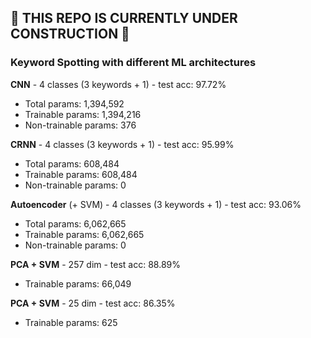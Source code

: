 ## 🚧 THIS REPO IS CURRENTLY UNDER CONSTRUCTION 🚧

### Keyword Spotting with different ML architectures

**CNN** - 4 classes (3 keywords + 1) - test acc: 97.72%

- Total params: 1,394,592
- Trainable params: 1,394,216
- Non-trainable params: 376

**CRNN** - 4 classes (3 keywords + 1) - test acc: 95.99%

- Total params: 608,484
- Trainable params: 608,484
- Non-trainable params: 0

**Autoencoder** (+ SVM) - 4 classes (3 keywords + 1) - test acc: 93.06%

- Total params: 6,062,665
- Trainable params: 6,062,665
- Non-trainable params: 0

**PCA + SVM** - 257 dim - test acc: 88.89%

- Trainable params: 66,049

**PCA + SVM** - 25 dim - test acc: 86.35%

- Trainable params: 625
